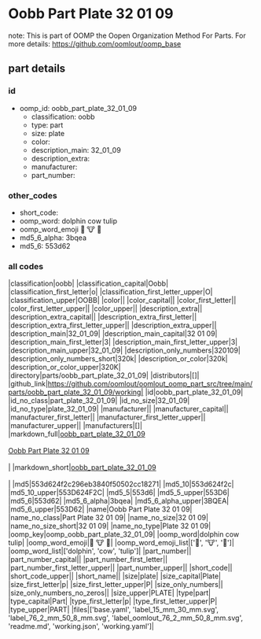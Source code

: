 # Oobb Part Plate 32 01 09  

note: This is part of OOMP the Oopen Organization Method For Parts. For more details: https://github.com/oomlout/oomp_base

##  part details





### id
* oomp_id: oobb_part_plate_32_01_09
  * classification: oobb
  * type: part
  * size: plate
  * color: 
  * description_main: 32_01_09
  * description_extra: 
  * manufacturer: 
  * part_number: 

### other_codes
* short_code: 
* oomp_word: dolphin cow tulip
* oomp_word_emoji :dolphin: :cow: :tulip:
* md5_6_alpha: 3bqea
* md5_6: 553d62

### all codes 
|classification|oobb|
|classification_capital|Oobb|
|classification_first_letter|o|
|classification_first_letter_upper|O|
|classification_upper|OOBB|
|color||
|color_capital||
|color_first_letter||
|color_first_letter_upper||
|color_upper||
|description_extra||
|description_extra_capital||
|description_extra_first_letter||
|description_extra_first_letter_upper||
|description_extra_upper||
|description_main|32_01_09|
|description_main_capital|32 01 09|
|description_main_first_letter|3|
|description_main_first_letter_upper|3|
|description_main_upper|32_01_09|
|description_only_numbers|320109|
|description_only_numbers_short|320k|
|description_or_color|320k|
|description_or_color_upper|320K|
|directory|parts/oobb_part_plate_32_01_09|
|distributors|[]|
|github_link|https://github.com/oomlout/oomlout_oomp_part_src/tree/main/parts/oobb_part_plate_32_01_09/working|
|id|oobb_part_plate_32_01_09|
|id_no_class|part_plate_32_01_09|
|id_no_size|32_01_09|
|id_no_type|plate_32_01_09|
|manufacturer||
|manufacturer_capital||
|manufacturer_first_letter||
|manufacturer_first_letter_upper||
|manufacturer_upper||
|manufacturers|[]|
|markdown_full|[oobb_part_plate_32_01_09](https://github.com/oomlout/oomlout_oomp_part_src/tree/main/parts/oobb_part_plate_32_01_09/working)<br>[](https://github.com/oomlout/oomlout_oomp_part_src/tree/main/parts/oobb_part_plate_32_01_09/working)<br>[Oobb Part Plate 32 01 09](https://github.com/oomlout/oomlout_oomp_part_src/tree/main/parts/oobb_part_plate_32_01_09/working)<br><br>|
|markdown_short|[oobb_part_plate_32_01_09](https://github.com/oomlout/oomlout_oomp_part_src/tree/main/parts/oobb_part_plate_32_01_09/working)<br><br>|
|md5|553d624f2c296eb3840f50502cc18271|
|md5_10|553d624f2c|
|md5_10_upper|553D624F2C|
|md5_5|553d6|
|md5_5_upper|553D6|
|md5_6|553d62|
|md5_6_alpha|3bqea|
|md5_6_alpha_upper|3BQEA|
|md5_6_upper|553D62|
|name|Oobb Part Plate 32 01 09|
|name_no_class|Part Plate 32 01 09|
|name_no_size|32 01 09|
|name_no_size_short|32 01 09|
|name_no_type|Plate 32 01 09|
|oomp_key|oomp_oobb_part_plate_32_01_09|
|oomp_word|dolphin cow tulip|
|oomp_word_emoji|:dolphin: :cow: :tulip:|
|oomp_word_emoji_list|[':dolphin:', ':cow:', ':tulip:']|
|oomp_word_list|['dolphin', 'cow', 'tulip']|
|part_number||
|part_number_capital||
|part_number_first_letter||
|part_number_first_letter_upper||
|part_number_upper||
|short_code||
|short_code_upper||
|short_name||
|size|plate|
|size_capital|Plate|
|size_first_letter|p|
|size_first_letter_upper|P|
|size_only_numbers||
|size_only_numbers_no_zeros||
|size_upper|PLATE|
|type|part|
|type_capital|Part|
|type_first_letter|p|
|type_first_letter_upper|P|
|type_upper|PART|
|files|['base.yaml', 'label_15_mm_30_mm.svg', 'label_76_2_mm_50_8_mm.svg', 'label_oomlout_76_2_mm_50_8_mm.svg', 'readme.md', 'working.json', 'working.yaml']|
